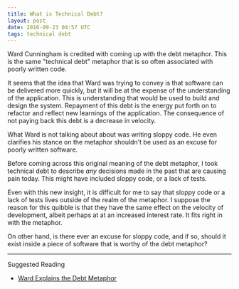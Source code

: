 ```yaml
---
title: What is Technical Debt?
layout: post
date: 2016-09-23 04:57 UTC
tags: technical debt
---
```


Ward Cunningham is credited with coming up with the debt metaphor. This is the same "technical debt" metaphor that is so often associated with poorly written code.

It seems that the idea that Ward was trying to convey is that software can be delivered more quickly, but it will be at the expense of the understanding of the application. This is understanding that would be used to build and design the system. Repayment of this debt is the energy put forth on to refactor and reflect new learnings of the application. The consequence of not paying back this debt is a decrease in velocity.

What Ward is not talking about about was writing sloppy code. He even clarifies his stance on the metaphor shouldn't be used as an excuse for poorly written software.

Before coming across this original meaning of the debt metaphor, I took technical debt to describe *any* decisions made in the past that are causing pain today. This might have included sloppy code, or a lack of tests.

Even with this new insight, it is difficult for me to say that sloppy code or a lack of tests lives outside of the realm of the metaphor. I suppose the reason for this quibble is that they have the same effect on the velocity of development, albeit perhaps at at an increased interest rate. It fits right in with the metaphor.

On other hand, is there ever an excuse for sloppy code, and if so, should it exist inside a piece of software that is worthy of the debt metaphor?

---

Suggested Reading

* [Ward Explains the Debt Metaphor](http://c2.com/cgi/wiki?WardExplainsDebtMetaphor)
